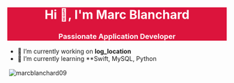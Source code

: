 <div style="background: crimson; color: white; border-radius: 10" >
  <h1 align="center">Hi 👋, I'm Marc Blanchard</h1>
  <h3 align="center">Passionate Application Developer</h3>
</div>

- 🔭 I’m currently working on **log_location**
- 🌱 I’m currently learning **Swift, MySQL, Python
<p>&nbsp;<img align="center" src="https://github-readme-stats.vercel.app/api?username=marcblanchard09&show_icons=true&locale=en" alt="marcblanchard09" /></p>
